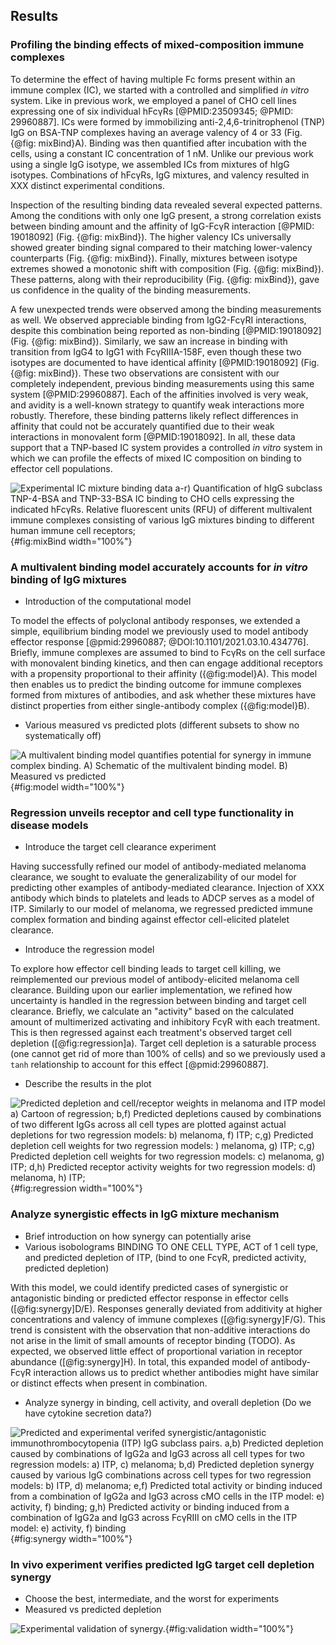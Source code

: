 ## Results

### Profiling the binding effects of mixed-composition immune complexes

To determine the effect of having multiple Fc forms present within an immune complex (IC), we started with a controlled and simplified _in vitro_ system. Like in previous work, we employed a panel of CHO cell lines expressing one of six individual hFcγRs [@PMID:23509345; @PMID: 29960887]. ICs were formed by immobilizing anti-2,4,6-trinitrophenol (TNP) IgG on BSA-TNP complexes having an average valency of 4 or 33 (Fig. {@fig: mixBind}A). Binding was then quantified after incubation with the cells, using a constant IC concentration of 1 nM. Unlike our previous work using a single IgG isotype, we assembled ICs from mixtures of hIgG isotypes. Combinations of hFcγRs, IgG mixtures, and valency resulted in XXX distinct experimental conditions.

Inspection of the resulting binding data revealed several expected patterns. Among the conditions with only one IgG present, a strong correlation exists between binding amount and the affinity of IgG-FcγR interaction [@PMID: 19018092] (Fig. {@fig: mixBind}). The higher valency ICs universally showed greater binding signal compared to their matching lower-valency counterparts (Fig. {@fig: mixBind}). Finally, mixtures between isotype extremes showed a monotonic shift with composition (Fig. {@fig: mixBind}). These patterns, along with their reproducibility (Fig. {@fig: mixBind}), gave us confidence in the quality of the binding measurements.

A few unexpected trends were observed among the binding measurements as well. We observed appreciable binding from IgG2-FcγRI interactions, despite this combination being reported as non-binding [@PMID:19018092] (Fig. {@fig: mixBind}). Similarly, we saw an increase in binding with transition from IgG4 to IgG1 with FcγRIIIA-158F, even though these two isotypes are documented to have identical affinity [@PMID:19018092] (Fig. {@fig: mixBind}). These two observations are consistent with our completely independent, previous binding measurements using this same system [@PMID:29960887]. Each of the affinities involved is very weak, and avidity is a well-known strategy to quantify weak interactions more robustly. Therefore, these binding patterns likely reflect differences in affinity that could not be accurately quantified due to their weak interactions in monovalent form [@PMID:19018092]. In all, these data support that a TNP-based IC system provides a controlled _in vitro_ system in which we can profile the effects of mixed IC composition on binding to effector cell populations.

![**Experimental IC mixture binding data** a-r) Quantification of hIgG subclass TNP-4-BSA and TNP-33-BSA IC binding to CHO cells expressing the indicated hFcγRs. Relative fluorescent units (RFU) of different multivalent immune complexes consisting of various IgG mixtures binding to different human immune cell receptors;](figure1.svg "Figure 1"){#fig:mixBind width="100%"}


### A multivalent binding model accurately accounts for _in vitro_ binding of IgG mixtures

- Introduction of the computational model

To model the effects of polyclonal antibody responses, we extended a simple, equilibrium binding model we previously used to model antibody effector response [@pmid:29960887; @DOI:10.1101/2021.03.10.434776]. Briefly, immune complexes are assumed to bind to FcγRs on the cell surface with monovalent binding kinetics, and then can engage additional receptors with a propensity proportional to their affinity ({@fig:model}A). This model then enables us to predict the binding outcome for immune complexes formed from mixtures of antibodies, and ask whether these mixtures have distinct properties from either single-antibody complex ({@fig:model}B).

- Various measured vs predicted plots (different subsets to show no systematically off)


![**A multivalent binding model quantifies potential for synergy in immune complex binding.** A) Schematic of the multivalent binding model. B) Measured vs predicted](figure2.svg "Figure 2"){#fig:model width="100%"}



### Regression unveils receptor and cell type functionality in disease models

- Introduce the target cell clearance experiment

Having successfully refined our model of antibody-mediated melanoma clearance, we sought to evaluate the generalizability of our model for predicting other examples of antibody-mediated clearance. Injection of XXX antibody which binds to platelets and leads to ADCP serves as a model of ITP. Similarly to our model of melanoma, we regressed predicted immune complex formation and binding against effector cell-elicited platelet clearance.

- Introduce the regression model

To explore how effector cell binding leads to target cell killing, we reimplemented our previous model of antibody-elicited melanoma cell clearance. Building upon our earlier implementation, we refined how uncertainty is handled in the regression between binding and target cell clearance. Briefly, we calculate an "activity" based on the calculated amount of multimerized activating and inhibitory FcγR with each treatment. This is then regressed against each treatment's observed target cell depletion ([@fig:regression]a). Target cell depletion is a saturable process (one cannot get rid of more than 100% of cells) and so we previously used a `tanh` relationship to account for this effect [@pmid:29960887].

- Describe the results in the plot


![**Predicted depletion and cell/receptor weights in melanoma and ITP model** a) Cartoon of regression; b,f) Predicted depletions caused by combinations of two different IgGs across all cell types are plotted against actual depletions for two regression models: b) melanoma, f) ITP; c,g) Predicted depletion cell weights for two regression models: ) melanoma, g) ITP; c,g) Predicted depletion cell weights for two regression models: c) melanoma, g) ITP; d,h) Predicted receptor activity weights for two regression models: d) melanoma, h) ITP;](figure3.svg "Figure 3"){#fig:regression width="100%"}



### Analyze synergistic effects in IgG mixture mechanism

- Brief introduction on how synergy can potentially arise
- Various isobolograms BINDING TO ONE CELL TYPE, ACT of 1 cell type, and predicted depletion of ITP, (bind to one FcγR, predicted activity, predicted depletion)

With this model, we could identify predicted cases of synergistic or antagonistic binding or predicted effector response in effector cells ([@fig:synergy]D/E). Responses generally deviated from additivity at higher concentrations and valency of immune complexes ([@fig:synergy]F/G). This trend is consistent with the observation that non-additive interactions do not arise in the limit of small amounts of receptor binding (TODO). As expected, we observed little effect of proportional variation in receptor abundance ([@fig:synergy]H). In total, this expanded model of antibody-FcγR interaction allows us to predict whether antibodies might have similar or distinct effects when present in combination.

- Analyze synergy in binding, cell activity, and overall depletion (Do we have cytokine secretion data?)

![**Predicted and experimental verifed synergistic/antagonistic immunothrombocytopenia (ITP) IgG subclass pairs.** a,b) Predicted depletion caused by combinations of IgG2a and IgG3 across all cell types for two regression models: a) ITP, c) melanoma; b,d) Predicted depletion synergy caused by various IgG combinations across cell types for two regression models: b) ITP, d) melanoma; e,f) Predicted total activity or binding induced from a combination of IgG2a and IgG3 across cMO cells in the ITP model: e) activity, f) binding; g,h) Predicted activity or binding induced from a combination of IgG2a and IgG3 across FcγRIII on cMO cells in the ITP model: e) activity, f) binding](figure4.svg "Figure 4"){#fig:synergy width="100%"}



### In vivo experiment verifies predicted IgG target cell depletion synergy

- Choose the best, intermediate, and the worst for experiments
- Measured vs predicted depletion

![**Experimental validation of synergy.**](figure5.svg "Figure 5"){#fig:validation width="100%"}




